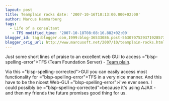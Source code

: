 ```yaml
---
layout: post
title: Teamplain rocks date: '2007-10-16T10:13:00.000+02:00'
author: Marcus Hammarberg
tags:
  - Life of a consultant
   - TFS modified_time: '2007-10-18T08:08:16.882+02:00'
blogger_id: tag:blogger.com,1999:blog-36533086.post-5630707529371928573
blogger_orig_url: http://www.marcusoft.net/2007/10/teamplain-rocks.html
---
```


Just some short lines of praise to an excellent web <span
id="SPELLING_ERROR_0" class="blsp-spelling-corrected">GUI</span> to
access <span>="blsp-spelling-error">TFS</span> (Team Foundation Server) - [Team
plain](http://www.teamplain.com/).

Via this <span>="blsp-spelling-corrected">GUI</span> you can easily access most
functionality for <span>="blsp-spelling-error">TFS</span> in a very nice manner. And this
have to be the nicest Web-GUI <span>="blsp-spelling-error">i've</span> ever seen. I could possibly be
<span>="blsp-spelling-corrected">because</span> it's using AJAX - and
then my friends the future promises good thing for us.
